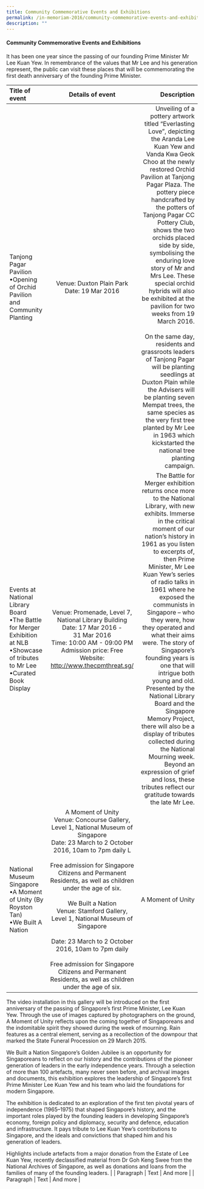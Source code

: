 ```yaml
---
title: Community Commemorative Events and Exhibitions
permalink: /in-memoriam-2016/community-commemorative-events-and-exhibitions
description: ""
---
```

#### Community Commemorative Events and Exhibitions


It has been one year since the passing of our founding Prime Minister Mr Lee Kuan Yew. In remembrance of the values that Mr Lee and his generation represent, the public can visit these places that will be commemorating the first death anniversary of the founding Prime Minister.

| Title of event      | Details of event	 | Description     |
| :---        |    :----:   |          ---: |
| Tanjong Pagar Pavilion <br>•Opening of Orchid Pavilion and Community Planting     | Venue: Duxton Plain Park <br>Date: 19 Mar 2016  | Unveiling of a pottery artwork titled “Everlasting Love”, depicting the Aranda Lee Kuan Yew and Vanda Kwa Geok Choo at the newly restored Orchid Pavilion at Tanjong Pagar Plaza. The pottery piece handcrafted by the potters of Tanjong Pagar CC Pottery Club, shows the two orchids placed side by side, symbolising the enduring love story of Mr and Mrs Lee. These special orchid hybrids will also be exhibited at the pavilion for two weeks from 19 March 2016. <br> <br>On the same day, residents and grassroots leaders of Tanjong Pagar will be planting seedlings at Duxton Plain while the Advisers will be planting seven Mempat trees, the same species as the very first tree planted by Mr Lee in 1963 which kickstarted the national tree planting campaign.|
| Events at National Library Board<br>•The Battle for Merger Exhibition at NLB <br>•Showcase of tributes to Mr Lee <br>•Curated Book Display   | Venue: Promenade, Level 7, National Library Building <br>Date: 17 Mar 2016 -<br>31 Mar 2016 <br> Time: 10:00 AM - 09:00 PM <br>Admission price: Free <br>Website: http://www.thecpmthreat.sg/        | The Battle for Merger exhibition returns once more to the National Library, with new exhibits. Immerse in the critical moment of our nation’s history in 1961 as you listen to excerpts of, then Prime Minister, Mr Lee Kuan Yew’s series of radio talks in 1961 where he exposed the communists in Singapore – who they were, how they operated and what their aims were. The story of Singapore’s founding years is one that will intrigue both young and old. Presented by the National Library Board and the Singapore Memory Project, there will also be a display of tributes collected during the National Mourning week. Beyond an expression of grief and loss, these tributes reflect our gratitude towards the late Mr Lee.      |
| National Museum Singapore <br> •A Moment of Unity (By Royston Tan) <br>•We Built A Nation   | A Moment of Unity <br>Venue: Concourse Gallery, Level 1, National Museum of Singapore <br>Date: 23 March to 2 October 2016, 10am to 7pm daily L<br> <br> Free admission for Singapore Citizens and Permanent Residents, as well as children under the age of six. <br> <br>We Built a Nation <br>Venue: Stamford Gallery, Level 1, National Museum of Singapore <br> <br>Date: 23 March to 2 October 2016, 10am to 7pm daily <br><br>Free admission for Singapore Citizens and Permanent Residents, as well as children under the age of six.        | A Moment of Unity
The video installation in this gallery will be introduced on the first anniversary of the passing of Singapore’s first Prime Minister, Lee Kuan Yew. Through the use of images captured by photographers on the ground, A Moment of Unity reflects upon the coming together of Singaporeans and the indomitable spirit they showed during the week of mourning. Rain features as a central element, serving as a recollection of the downpour that marked the State Funeral Procession on 29 March 2015.

We Built a Nation
Singapore’s Golden Jubilee is an opportunity for Singaporeans to reflect on our history and the contributions of the pioneer generation of leaders in the early independence years. Through a selection of more than 100 artefacts, many never seen before, and archival images and documents, this exhibition explores the leadership of Singapore’s first Prime Minister Lee Kuan Yew and his team who laid the foundations for modern Singapore.

The exhibition is dedicated to an exploration of the first ten pivotal years of independence (1965–1975) that shaped Singapore’s history, and the important roles played by the founding leaders in developing Singapore’s economy, foreign policy and diplomacy, security and defence, education and infrastructure. It pays tribute to Lee Kuan Yew’s contributions to Singapore, and the ideals and convictions that shaped him and his generation of leaders.

Highlights include artefacts from a major donation from the Estate of Lee Kuan Yew, recently declassified material from Dr Goh Keng Swee from the National Archives of Singapore, as well as donations and loans from the families of many of the founding leaders.    |
| Paragraph   | Text        | And more      |
| Paragraph   | Text        | And more      |
